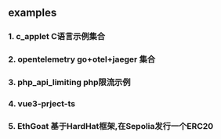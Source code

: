 ## examples


### 1. c_applet C语言示例集合
### 2. opentelemetry go+otel+jaeger 集合
### 3. php_api_limiting php限流示例
### 4. vue3-prject-ts
### 5. EthGoat 基于HardHat框架,在Sepolia发行一个ERC20

